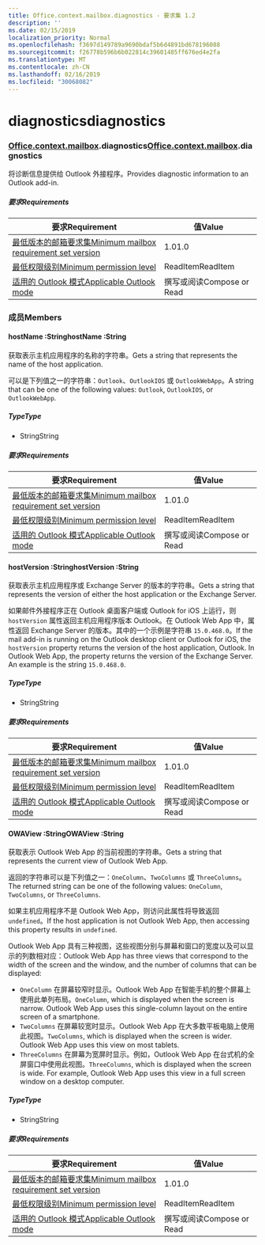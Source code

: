 ```yaml
---
title: Office.context.mailbox.diagnostics - 要求集 1.2
description: ''
ms.date: 02/15/2019
localization_priority: Normal
ms.openlocfilehash: f3697d149789a9690bdaf5b6d4891bd678196088
ms.sourcegitcommit: f26778b596b6b022814c39601485ff676ed4e2fa
ms.translationtype: MT
ms.contentlocale: zh-CN
ms.lasthandoff: 02/16/2019
ms.locfileid: "30068082"
---
```

# <a name="diagnostics"></a><span data-ttu-id="811fb-102">diagnostics</span><span class="sxs-lookup"><span data-stu-id="811fb-102">diagnostics</span></span>

### <a name="officeofficemdcontextofficecontextmdmailboxofficecontextmailboxmddiagnostics"></a><span data-ttu-id="811fb-103">[Office](Office.md)[.context](Office.context.md)[.mailbox](Office.context.mailbox.md).diagnostics</span><span class="sxs-lookup"><span data-stu-id="811fb-103">[Office](Office.md)[.context](Office.context.md)[.mailbox](Office.context.mailbox.md).diagnostics</span></span>

<span data-ttu-id="811fb-104">将诊断信息提供给 Outlook 外接程序。</span><span class="sxs-lookup"><span data-stu-id="811fb-104">Provides diagnostic information to an Outlook add-in.</span></span>

##### <a name="requirements"></a><span data-ttu-id="811fb-105">要求</span><span class="sxs-lookup"><span data-stu-id="811fb-105">Requirements</span></span>

|<span data-ttu-id="811fb-106">要求</span><span class="sxs-lookup"><span data-stu-id="811fb-106">Requirement</span></span>| <span data-ttu-id="811fb-107">值</span><span class="sxs-lookup"><span data-stu-id="811fb-107">Value</span></span>|
|---|---|
|[<span data-ttu-id="811fb-108">最低版本的邮箱要求集</span><span class="sxs-lookup"><span data-stu-id="811fb-108">Minimum mailbox requirement set version</span></span>](/office/dev/add-ins/reference/requirement-sets/outlook-api-requirement-sets)| <span data-ttu-id="811fb-109">1.0</span><span class="sxs-lookup"><span data-stu-id="811fb-109">1.0</span></span>|
|[<span data-ttu-id="811fb-110">最低权限级别</span><span class="sxs-lookup"><span data-stu-id="811fb-110">Minimum permission level</span></span>](https://docs.microsoft.com/outlook/add-ins/understanding-outlook-add-in-permissions)| <span data-ttu-id="811fb-111">ReadItem</span><span class="sxs-lookup"><span data-stu-id="811fb-111">ReadItem</span></span>|
|[<span data-ttu-id="811fb-112">适用的 Outlook 模式</span><span class="sxs-lookup"><span data-stu-id="811fb-112">Applicable Outlook mode</span></span>](https://docs.microsoft.com/outlook/add-ins/#extension-points)| <span data-ttu-id="811fb-113">撰写或阅读</span><span class="sxs-lookup"><span data-stu-id="811fb-113">Compose or Read</span></span>|

### <a name="members"></a><span data-ttu-id="811fb-114">成员</span><span class="sxs-lookup"><span data-stu-id="811fb-114">Members</span></span>

####  <a name="hostname-string"></a><span data-ttu-id="811fb-115">hostName :String</span><span class="sxs-lookup"><span data-stu-id="811fb-115">hostName :String</span></span>

<span data-ttu-id="811fb-116">获取表示主机应用程序的名称的字符串。</span><span class="sxs-lookup"><span data-stu-id="811fb-116">Gets a string that represents the name of the host application.</span></span>

<span data-ttu-id="811fb-117">可以是下列值之一的字符串：`Outlook`、`OutlookIOS` 或 `OutlookWebApp`。</span><span class="sxs-lookup"><span data-stu-id="811fb-117">A string that can be one of the following values: `Outlook`, `OutlookIOS`, or `OutlookWebApp`.</span></span>

##### <a name="type"></a><span data-ttu-id="811fb-118">Type</span><span class="sxs-lookup"><span data-stu-id="811fb-118">Type</span></span>

*   <span data-ttu-id="811fb-119">String</span><span class="sxs-lookup"><span data-stu-id="811fb-119">String</span></span>

##### <a name="requirements"></a><span data-ttu-id="811fb-120">要求</span><span class="sxs-lookup"><span data-stu-id="811fb-120">Requirements</span></span>

|<span data-ttu-id="811fb-121">要求</span><span class="sxs-lookup"><span data-stu-id="811fb-121">Requirement</span></span>| <span data-ttu-id="811fb-122">值</span><span class="sxs-lookup"><span data-stu-id="811fb-122">Value</span></span>|
|---|---|
|[<span data-ttu-id="811fb-123">最低版本的邮箱要求集</span><span class="sxs-lookup"><span data-stu-id="811fb-123">Minimum mailbox requirement set version</span></span>](/office/dev/add-ins/reference/requirement-sets/outlook-api-requirement-sets)| <span data-ttu-id="811fb-124">1.0</span><span class="sxs-lookup"><span data-stu-id="811fb-124">1.0</span></span>|
|[<span data-ttu-id="811fb-125">最低权限级别</span><span class="sxs-lookup"><span data-stu-id="811fb-125">Minimum permission level</span></span>](https://docs.microsoft.com/outlook/add-ins/understanding-outlook-add-in-permissions)| <span data-ttu-id="811fb-126">ReadItem</span><span class="sxs-lookup"><span data-stu-id="811fb-126">ReadItem</span></span>|
|[<span data-ttu-id="811fb-127">适用的 Outlook 模式</span><span class="sxs-lookup"><span data-stu-id="811fb-127">Applicable Outlook mode</span></span>](https://docs.microsoft.com/outlook/add-ins/#extension-points)| <span data-ttu-id="811fb-128">撰写或阅读</span><span class="sxs-lookup"><span data-stu-id="811fb-128">Compose or Read</span></span>|

####  <a name="hostversion-string"></a><span data-ttu-id="811fb-129">hostVersion :String</span><span class="sxs-lookup"><span data-stu-id="811fb-129">hostVersion :String</span></span>

<span data-ttu-id="811fb-130">获取表示主机应用程序或 Exchange Server 的版本的字符串。</span><span class="sxs-lookup"><span data-stu-id="811fb-130">Gets a string that represents the version of either the host application or the Exchange Server.</span></span>

<span data-ttu-id="811fb-p101">如果邮件外接程序正在 Outlook 桌面客户端或 Outlook for iOS 上运行，则 `hostVersion` 属性返回主机应用程序版本 Outlook。在 Outlook Web App 中，属性返回 Exchange Server 的版本。其中的一个示例是字符串 `15.0.468.0`。</span><span class="sxs-lookup"><span data-stu-id="811fb-p101">If the mail add-in is running on the Outlook desktop client or Outlook for iOS, the `hostVersion` property returns the version of the host application, Outlook. In Outlook Web App, the property returns the version of the Exchange Server. An example is the string `15.0.468.0`.</span></span>

##### <a name="type"></a><span data-ttu-id="811fb-134">Type</span><span class="sxs-lookup"><span data-stu-id="811fb-134">Type</span></span>

*   <span data-ttu-id="811fb-135">String</span><span class="sxs-lookup"><span data-stu-id="811fb-135">String</span></span>

##### <a name="requirements"></a><span data-ttu-id="811fb-136">要求</span><span class="sxs-lookup"><span data-stu-id="811fb-136">Requirements</span></span>

|<span data-ttu-id="811fb-137">要求</span><span class="sxs-lookup"><span data-stu-id="811fb-137">Requirement</span></span>| <span data-ttu-id="811fb-138">值</span><span class="sxs-lookup"><span data-stu-id="811fb-138">Value</span></span>|
|---|---|
|[<span data-ttu-id="811fb-139">最低版本的邮箱要求集</span><span class="sxs-lookup"><span data-stu-id="811fb-139">Minimum mailbox requirement set version</span></span>](/office/dev/add-ins/reference/requirement-sets/outlook-api-requirement-sets)| <span data-ttu-id="811fb-140">1.0</span><span class="sxs-lookup"><span data-stu-id="811fb-140">1.0</span></span>|
|[<span data-ttu-id="811fb-141">最低权限级别</span><span class="sxs-lookup"><span data-stu-id="811fb-141">Minimum permission level</span></span>](https://docs.microsoft.com/outlook/add-ins/understanding-outlook-add-in-permissions)| <span data-ttu-id="811fb-142">ReadItem</span><span class="sxs-lookup"><span data-stu-id="811fb-142">ReadItem</span></span>|
|[<span data-ttu-id="811fb-143">适用的 Outlook 模式</span><span class="sxs-lookup"><span data-stu-id="811fb-143">Applicable Outlook mode</span></span>](https://docs.microsoft.com/outlook/add-ins/#extension-points)| <span data-ttu-id="811fb-144">撰写或阅读</span><span class="sxs-lookup"><span data-stu-id="811fb-144">Compose or Read</span></span>|

####  <a name="owaview-string"></a><span data-ttu-id="811fb-145">OWAView :String</span><span class="sxs-lookup"><span data-stu-id="811fb-145">OWAView :String</span></span>

<span data-ttu-id="811fb-146">获取表示 Outlook Web App 的当前视图的字符串。</span><span class="sxs-lookup"><span data-stu-id="811fb-146">Gets a string that represents the current view of Outlook Web App.</span></span>

<span data-ttu-id="811fb-147">返回的字符串可以是下列值之一：`OneColumn`、`TwoColumns` 或 `ThreeColumns`。</span><span class="sxs-lookup"><span data-stu-id="811fb-147">The returned string can be one of the following values: `OneColumn`, `TwoColumns`, or `ThreeColumns`.</span></span>

<span data-ttu-id="811fb-148">如果主机应用程序不是 Outlook Web App，则访问此属性将导致返回 `undefined`。</span><span class="sxs-lookup"><span data-stu-id="811fb-148">If the host application is not Outlook Web App, then accessing this property results in `undefined`.</span></span>

<span data-ttu-id="811fb-149">Outlook Web App 具有三种视图，这些视图分别与屏幕和窗口的宽度以及可以显示的列数相对应：</span><span class="sxs-lookup"><span data-stu-id="811fb-149">Outlook Web App has three views that correspond to the width of the screen and the window, and the number of columns that can be displayed:</span></span>

*   <span data-ttu-id="811fb-p102">`OneColumn` 在屏幕较窄时显示。Outlook Web App 在智能手机的整个屏幕上使用此单列布局。</span><span class="sxs-lookup"><span data-stu-id="811fb-p102">`OneColumn`, which is displayed when the screen is narrow. Outlook Web App uses this single-column layout on the entire screen of a smartphone.</span></span>
*   <span data-ttu-id="811fb-p103">`TwoColumns` 在屏幕较宽时显示。Outlook Web App 在大多数平板电脑上使用此视图。</span><span class="sxs-lookup"><span data-stu-id="811fb-p103">`TwoColumns`, which is displayed when the screen is wider. Outlook Web App uses this view on most tablets.</span></span>
*   <span data-ttu-id="811fb-p104">`ThreeColumns` 在屏幕为宽屏时显示。例如，Outlook Web App 在台式机的全屏窗口中使用此视图。</span><span class="sxs-lookup"><span data-stu-id="811fb-p104">`ThreeColumns`, which is displayed when the screen is wide. For example, Outlook Web App uses this view in a full screen window on a desktop computer.</span></span>

##### <a name="type"></a><span data-ttu-id="811fb-156">Type</span><span class="sxs-lookup"><span data-stu-id="811fb-156">Type</span></span>

*   <span data-ttu-id="811fb-157">String</span><span class="sxs-lookup"><span data-stu-id="811fb-157">String</span></span>

##### <a name="requirements"></a><span data-ttu-id="811fb-158">要求</span><span class="sxs-lookup"><span data-stu-id="811fb-158">Requirements</span></span>

|<span data-ttu-id="811fb-159">要求</span><span class="sxs-lookup"><span data-stu-id="811fb-159">Requirement</span></span>| <span data-ttu-id="811fb-160">值</span><span class="sxs-lookup"><span data-stu-id="811fb-160">Value</span></span>|
|---|---|
|[<span data-ttu-id="811fb-161">最低版本的邮箱要求集</span><span class="sxs-lookup"><span data-stu-id="811fb-161">Minimum mailbox requirement set version</span></span>](/office/dev/add-ins/reference/requirement-sets/outlook-api-requirement-sets)| <span data-ttu-id="811fb-162">1.0</span><span class="sxs-lookup"><span data-stu-id="811fb-162">1.0</span></span>|
|[<span data-ttu-id="811fb-163">最低权限级别</span><span class="sxs-lookup"><span data-stu-id="811fb-163">Minimum permission level</span></span>](https://docs.microsoft.com/outlook/add-ins/understanding-outlook-add-in-permissions)| <span data-ttu-id="811fb-164">ReadItem</span><span class="sxs-lookup"><span data-stu-id="811fb-164">ReadItem</span></span>|
|[<span data-ttu-id="811fb-165">适用的 Outlook 模式</span><span class="sxs-lookup"><span data-stu-id="811fb-165">Applicable Outlook mode</span></span>](https://docs.microsoft.com/outlook/add-ins/#extension-points)| <span data-ttu-id="811fb-166">撰写或阅读</span><span class="sxs-lookup"><span data-stu-id="811fb-166">Compose or Read</span></span>|
